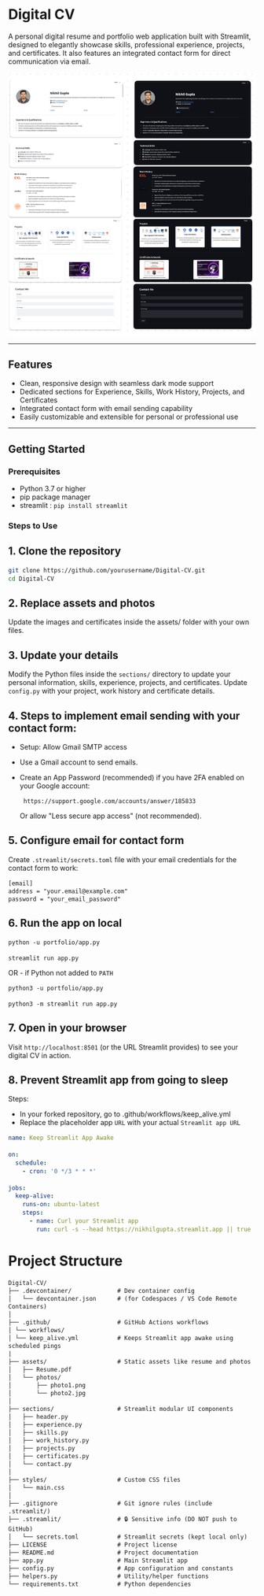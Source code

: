 # Digital CV

A personal digital resume and portfolio web application built with Streamlit, designed to elegantly showcase skills, professional experience, projects, and certificates. It also features an integrated contact form for direct communication via email.

![UI](assets/photos/UI.png)

---

## Features

- Clean, responsive design with seamless dark mode support
- Dedicated sections for Experience, Skills, Work History, Projects, and Certificates
- Integrated contact form with email sending capability
- Easily customizable and extensible for personal or professional use

---

## Getting Started

### Prerequisites

- Python 3.7 or higher
- pip package manager
- streamlit : ```pip install streamlit```

### Steps to Use

## 1. Clone the repository

```bash
git clone https://github.com/yourusername/Digital-CV.git
cd Digital-CV
```
## 2. Replace assets and photos
   
Update the images and certificates inside the assets/ folder with your own files.

## 3. Update your details
   
Modify the Python files inside the ```sections/``` directory to update your personal information, skills, experience, projects, and certificates.
Update ```config.py``` with your project, work history and certificate details.

## 4. Steps to implement email sending with your contact form:

- Setup: Allow Gmail SMTP access  
- Use a Gmail account to send emails.  
- Create an App Password (recommended) if you have 2FA enabled on your Google account:
   
       https://support.google.com/accounts/answer/185833    
   
  Or allow "Less secure app access" (not recommended).

## 5. Configure email for contact form
   
Create ```.streamlit/secrets.toml``` file with your email credentials for the contact form to work:

```
[email]
address = "your.email@example.com"
password = "your_email_password"
```

## 6. Run the app on local

```
python -u portfolio/app.py

streamlit run app.py
```

OR - if Python not added to ```PATH```

```
python3 -u portfolio/app.py

python3 -m streamlit run app.py
```

## 7. Open in your browser
   
Visit ```http://localhost:8501``` (or the URL Streamlit provides) to see your digital CV in action.

## 8. Prevent Streamlit app from going to sleep

Steps:

- In your forked repository, go to .github/workflows/keep_alive.yml
- Replace the placeholder app ```URL``` with your actual ```Streamlit app URL```

```yaml
name: Keep Streamlit App Awake

on:
  schedule:
    - cron: '0 */3 * * *'

jobs:
  keep-alive:
    runs-on: ubuntu-latest
    steps:
      - name: Curl your Streamlit app
        run: curl -s --head https://nikhilgupta.streamlit.app || true
```

# Project Structure

```
Digital-CV/
├── .devcontainer/             # Dev container config
│   └── devcontainer.json      # (for Codespaces / VS Code Remote Containers)
│
├── .github/                   # GitHub Actions workflows
│ └── workflows/
│ └── keep_alive.yml           # Keeps Streamlit app awake using scheduled pings
|
├── assets/                    # Static assets like resume and photos
│   ├── Resume.pdf
│   └── photos/
│       ├── photo1.png
│       └── photo2.jpg
│
├── sections/                  # Streamlit modular UI components
│   ├── header.py
│   ├── experience.py
│   ├── skills.py
│   ├── work_history.py
│   ├── projects.py
│   ├── certificates.py
│   └── contact.py
│
├── styles/                    # Custom CSS files
│   └── main.css
│
├── .gitignore                 # Git ignore rules (include .streamlit/)
├── .streamlit/                # 🔒 Sensitive info (DO NOT push to GitHub)
│   └── secrets.toml           # Streamlit secrets (kept local only)
├── LICENSE                    # Project license
├── README.md                  # Project documentation
├── app.py                     # Main Streamlit app
├── config.py                  # App configuration and constants
├── helpers.py                 # Utility/helper functions
└── requirements.txt           # Python dependencies
```